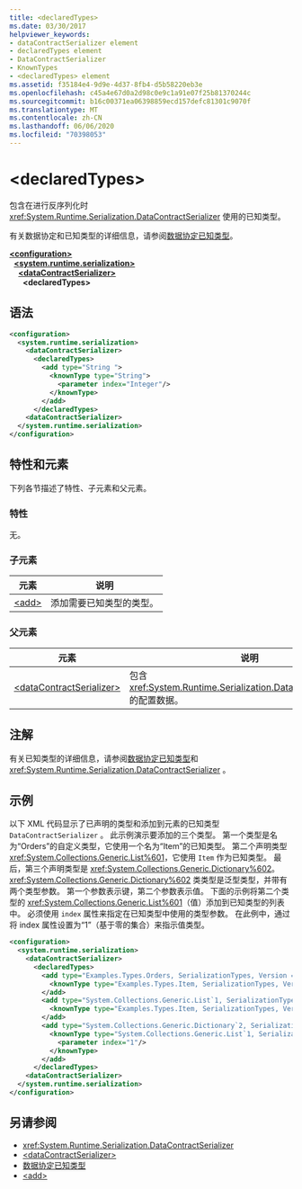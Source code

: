 ```yaml
---
title: <declaredTypes>
ms.date: 03/30/2017
helpviewer_keywords:
- dataContractSerializer element
- declaredTypes element
- DataContractSerializer
- KnownTypes
- <declaredTypes> element
ms.assetid: f35184e4-9d9e-4d37-8fb4-d5b58220eb3e
ms.openlocfilehash: c45a4e67d0a2d98c0e9c1a91e07f25b81370244c
ms.sourcegitcommit: b16c00371ea06398859ecd157defc81301c9070f
ms.translationtype: MT
ms.contentlocale: zh-CN
ms.lasthandoff: 06/06/2020
ms.locfileid: "70398053"
---
```

# \<declaredTypes>
包含在进行反序列化时 <xref:System.Runtime.Serialization.DataContractSerializer> 使用的已知类型。  
  
 有关数据协定和已知类型的详细信息，请参阅[数据协定已知类型](../../../wcf/feature-details/data-contract-known-types.md)。  
  
[**\<configuration>**](../configuration-element.md)\
&nbsp;&nbsp;[**\<system.runtime.serialization>**](system-runtime-serialization.md)\
&nbsp;&nbsp;&nbsp;&nbsp;[**\<dataContractSerializer>**](datacontractserializer.md)\
&nbsp;&nbsp;&nbsp;&nbsp;&nbsp;&nbsp;**\<declaredTypes>**  
  
## <a name="syntax"></a>语法  
  
```xml  
<configuration>
  <system.runtime.serialization>
    <dataContractSerializer>
      <declaredTypes>
        <add type="String ">
          <knownType type="String">
            <parameter index="Integer"/>
          </knownType>
        </add>
      </declaredTypes>
    <dataContractSerializer>
  </system.runtime.serialization>
</configuration>
```  
  
## <a name="attributes-and-elements"></a>特性和元素  
 下列各节描述了特性、子元素和父元素。  
  
### <a name="attributes"></a>特性  
 无。  
  
### <a name="child-elements"></a>子元素  
  
|元素|说明|  
|-------------|-----------------|  
|[\<add>](add-of-declaredtypes-element.md)|添加需要已知类型的类型。|  
  
### <a name="parent-elements"></a>父元素  
  
|元素|说明|  
|-------------|-----------------|  
|[\<dataContractSerializer>](datacontractserializer-of-system-runtime-serialization.md)|包含 <xref:System.Runtime.Serialization.DataContractSerializer> 的配置数据。|  
  
## <a name="remarks"></a>注解  
 有关已知类型的详细信息，请参阅[数据协定已知类型](../../../wcf/feature-details/data-contract-known-types.md)和 <xref:System.Runtime.Serialization.DataContractSerializer> 。  
  
## <a name="example"></a>示例  
 以下 XML 代码显示了已声明的类型和添加到元素的已知类型 `DataContractSerializer` 。 此示例演示要添加的三个类型。 第一个类型是名为“Orders”的自定义类型，它使用一个名为“Item”的已知类型。 第二个声明类型 <xref:System.Collections.Generic.List%601>，它使用 `Item` 作为已知类型。 最后，第三个声明类型是 <xref:System.Collections.Generic.Dictionary%602>。 <xref:System.Collections.Generic.Dictionary%602> 类类型是泛型类型，并带有两个类型参数。 第一个参数表示键，第二个参数表示值。 下面的示例将第二个类型的 <xref:System.Collections.Generic.List%601>（值）添加到已知类型的列表中。 必须使用 `index` 属性来指定在已知类型中使用的类型参数。 在此例中，通过将 index 属性设置为“1”（基于零的集合）来指示值类型。  
  
```xml  
<configuration>
  <system.runtime.serialization>
    <dataContractSerializer>
      <declaredTypes>
        <add type="Examples.Types.Orders, SerializationTypes, Version = 2.0.0.0, Culture = neutral, PublicKeyToken=null">
          <knownType type="Examples.Types.Item, SerializationTypes, Version=2.0.0.0, Culture=neutral, PublicKey=null" />
        </add>
        <add type="System.Collections.Generic.List`1, SerializationTypes, Version = 2.0.0.0, Culture = neutral, PublicKeyToken=null">
          <knownType type="Examples.Types.Item, SerializationTypes, Version=2.0.0.0, Culture=neutral, PublicKey=null" />
        </add>
        <add type="System.Collections.Generic.Dictionary`2, SerializationTypes, Version = 2.0.0.0, Culture = neutral, PublicKeyToken=null">
          <knownType type="System.Collections.Generic.List`1, SerializationTypes, Version = 2.0.0.0, Culture = neutral, PublicKeyToken=null">
            <parameter index="1"/>
          </knownType>
        </add>
      </declaredTypes>
    <dataContractSerializer>
  </system.runtime.serialization>
</configuration>
```  
  
## <a name="see-also"></a>另请参阅

- <xref:System.Runtime.Serialization.DataContractSerializer>
- [\<dataContractSerializer>](datacontractserializer-element.md)
- [数据协定已知类型](../../../wcf/feature-details/data-contract-known-types.md)
- [\<add>](add-of-declaredtypes-element.md)
